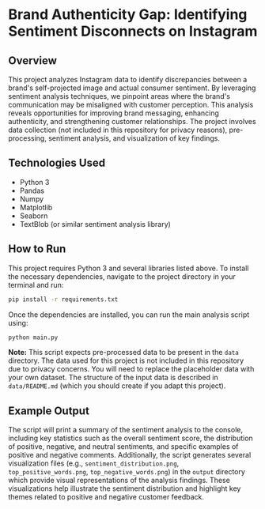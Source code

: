 # Brand Authenticity Gap: Identifying Sentiment Disconnects on Instagram

## Overview

This project analyzes Instagram data to identify discrepancies between a brand's self-projected image and actual consumer sentiment.  By leveraging sentiment analysis techniques, we pinpoint areas where the brand's communication may be misaligned with customer perception. This analysis reveals opportunities for improving brand messaging, enhancing authenticity, and strengthening customer relationships. The project involves data collection (not included in this repository for privacy reasons), pre-processing, sentiment analysis, and visualization of key findings.

## Technologies Used

* Python 3
* Pandas
* Numpy
* Matplotlib
* Seaborn
* TextBlob (or similar sentiment analysis library)


## How to Run

This project requires Python 3 and several libraries listed above.  To install the necessary dependencies, navigate to the project directory in your terminal and run:

```bash
pip install -r requirements.txt
```

Once the dependencies are installed, you can run the main analysis script using:

```bash
python main.py
```

**Note:** This script expects pre-processed data to be present in the `data` directory.  The data used for this project is not included in this repository due to privacy concerns.  You will need to replace the placeholder data with your own dataset.  The structure of the input data is described in `data/README.md` (which you should create if you adapt this project).


## Example Output

The script will print a summary of the sentiment analysis to the console, including key statistics such as the overall sentiment score, the distribution of positive, negative, and neutral sentiments, and specific examples of positive and negative comments.  Additionally, the script generates several visualization files (e.g., `sentiment_distribution.png`, `top_positive_words.png`, `top_negative_words.png`) in the `output` directory which provide visual representations of the analysis findings. These visualizations help illustrate the sentiment distribution and highlight key themes related to positive and negative customer feedback.